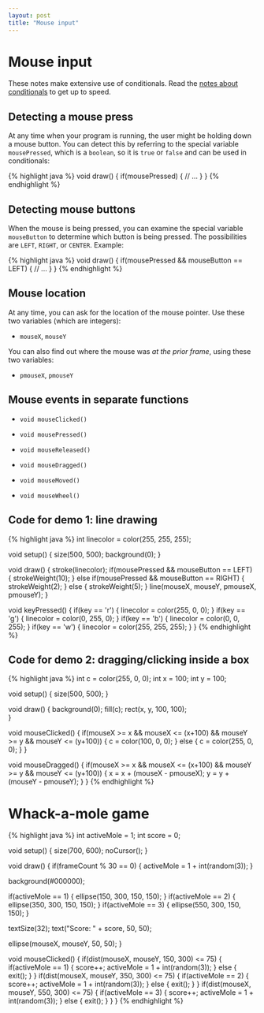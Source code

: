 ```yaml
---
layout: post
title: "Mouse input"
---
```


# Mouse input

These notes make extensive use of conditionals. Read the
[notes about conditionals](/guides/2018-01-29-conditionals.html) to
get up to speed.

## Detecting a mouse press

At any time when your program is running, the user might be holding
down a mouse button. You can detect this by referring to the special
variable `mousePressed`, which is a `boolean`, so it is `true` or
`false` and can be used in conditionals:

{% highlight java %}
void draw()
{
  if(mousePressed)
  {
    // ...
  }
}
{% endhighlight %}

## Detecting mouse buttons

When the mouse is being pressed, you can examine the special variable
`mouseButton` to determine which button is being pressed. The
possibilities are `LEFT`, `RIGHT`, or `CENTER`. Example:

{% highlight java %}
void draw()
{
  if(mousePressed && mouseButton == LEFT)
  {
    // ...
  }
}
{% endhighlight %}

## Mouse location

At any time, you can ask for the location of the mouse pointer. Use
these two variables (which are integers):

- `mouseX`, `mouseY`

You can also find out where the mouse was *at the prior frame*, using
these two variables:

- `pmouseX`, `pmouseY`

## Mouse events in separate functions

- `void mouseClicked()`

- `void mousePressed()`

- `void mouseReleased()`

- `void mouseDragged()`

- `void mouseMoved()`

- `void mouseWheel()`

## Code for demo 1: line drawing

{% highlight java %}
int linecolor = color(255, 255, 255);

void setup()
{
  size(500, 500);
  background(0);
}

void draw()
{
  stroke(linecolor);
  if(mousePressed && mouseButton == LEFT)
  {
    strokeWeight(10);
  }
  else if(mousePressed && mouseButton == RIGHT)
  {
    strokeWeight(2);
  }
  else
  {
    strokeWeight(5);
  }
  line(mouseX, mouseY, pmouseX, pmouseY);
}

void keyPressed()
{
  if(key == 'r')
  {
    linecolor = color(255, 0, 0);
  }
  if(key == 'g')
  {
    linecolor = color(0, 255, 0);
  }
  if(key == 'b')
  {
    linecolor = color(0, 0, 255);
  }
  if(key == 'w')
  {
    linecolor = color(255, 255, 255);
  }
}
{% endhighlight %}

## Code for demo 2: dragging/clicking inside a box

{% highlight java %}
int c = color(255, 0, 0);
int x = 100;
int y = 100;

void setup()
{
  size(500, 500);
}

void draw()
{
  background(0);
  fill(c);
  rect(x, y, 100, 100);  
}

void mouseClicked()
{
  if(mouseX >= x && mouseX <= (x+100) &&
     mouseY >= y && mouseY <= (y+100))
  {
    c = color(100, 0, 0);
  }
  else
  {
    c = color(255, 0, 0);
  }
}

void mouseDragged()
{
  if(mouseX >= x && mouseX <= (x+100) &&
     mouseY >= y && mouseY <= (y+100))
  {
    x = x + (mouseX - pmouseX);
    y = y + (mouseY - pmouseY);
  }
}
{% endhighlight %}


# Whack-a-mole game

{% highlight java %}
int activeMole = 1;
int score = 0;

void setup()
{
  size(700, 600);
  noCursor();
}

void draw()
{
  if(frameCount % 30 == 0)
  {
    activeMole = 1 + int(random(3));
  }
  
  background(#000000);
  
  if(activeMole == 1)
  {
    ellipse(150, 300, 150, 150);
  }
  if(activeMole == 2)
  {
    ellipse(350, 300, 150, 150);
  }
  if(activeMole == 3)
  {
    ellipse(550, 300, 150, 150);
  }
  
  textSize(32);
  text("Score: " + score, 50, 50);
  
  ellipse(mouseX, mouseY, 50, 50);
}

void mouseClicked()
{
  if(dist(mouseX, mouseY, 150, 300) <= 75) {
    if(activeMole == 1)
    {
      score++;
      activeMole = 1 + int(random(3));
    }
    else
    {
      exit();
    }
  }
  if(dist(mouseX, mouseY, 350, 300) <= 75) {
    if(activeMole == 2)
    {
      score++;
      activeMole = 1 + int(random(3));
    }
    else
    {
      exit();
    }
  }
  if(dist(mouseX, mouseY, 550, 300) <= 75) {
    if(activeMole == 3)
    {
      score++;
      activeMole = 1 + int(random(3));
    }
    else
    {
      exit();
    }
  }
}
{% endhighlight %}
